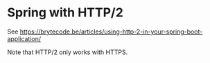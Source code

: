 # Spring with HTTP/2

See https://brytecode.be/articles/using-http-2-in-your-spring-boot-application/

Note that HTTP/2 only works with HTTPS.